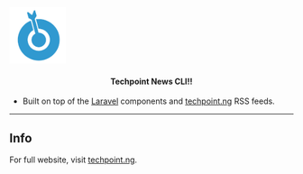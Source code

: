 <p align="left">
    <img title="Laravel Zero" height="100" src="/icon.png" />
</p>

<h4> <center>Techpoint News CLI!!</center></h4>

- Built on top of the [Laravel](https://laravel.com) components and [techpoint.ng](https://techpoint.ng/) RSS feeds.

------

## Info

For full website, visit [techpoint.ng](https://techpoint.ng/).

